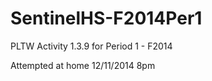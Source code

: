 SentinelHS-F2014Per1
====================

PLTW Activity 1.3.9 for Period 1 - F2014

Attempted at home 12/11/2014 8pm
